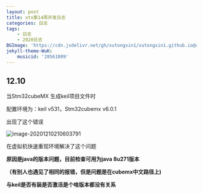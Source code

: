 ```yaml
---
layout: post
title: xtx第14周开发日志
categories: 日志
tags: 
    - 日志 
    - 2020日志
BGImage: 'https://cdn.jsdelivr.net/gh/xutongxin1/xutongxin1.github.io@a09d6cce1e133e1819736340f4016f10a0226969/asset/background/85965170_p0.jpg'
jekyll-theme-WuK:
    musicid: '28561009'
---
```






## 12.10

当Stm32cubeMX 生成keil项目文件时

配置环境为：keil v531，Stm32cubemx v6.0.1

出现了这个错误

![image-20201210210603791](https://raw.githubusercontent.com/xutongxin1/xutongxin1.github.io/master/asset/%E6%97%A5%E5%BF%97/image-20201210210603791.png)

在虚拟机快速重现环境解决了这个问题

**原因是java的版本问题，目前检查可用为java 8u271版本**

**（有别人也遇见了相同的报错，但是问题是在cubemx中文路径上)**

**与keil是否有装是否激活是个啥版本都没有关系**



